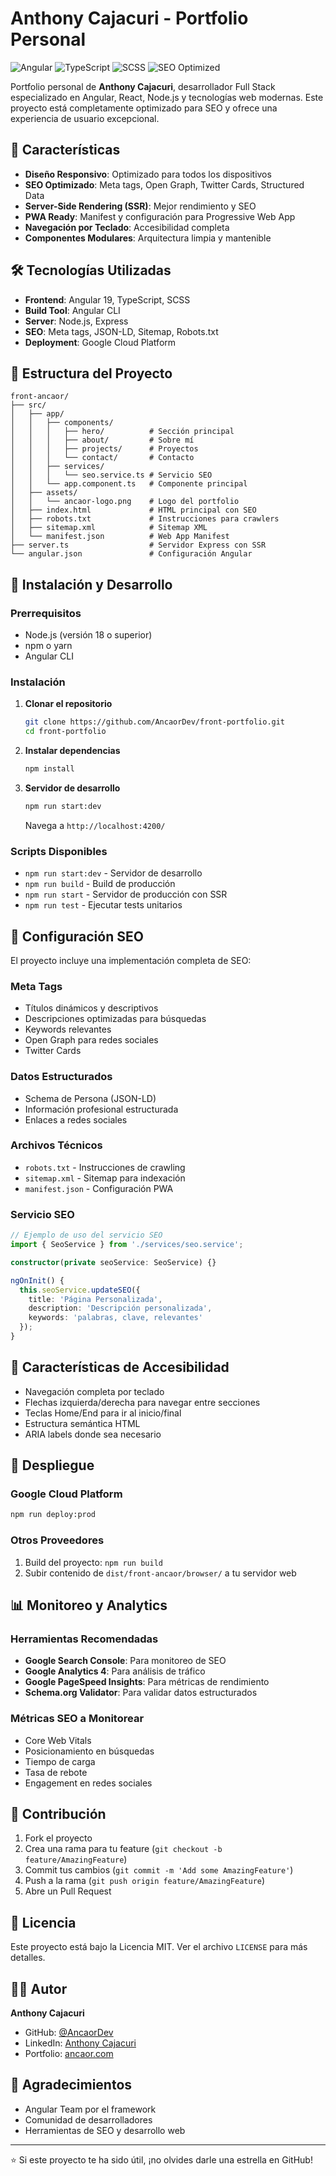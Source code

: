 # Anthony Cajacuri - Portfolio Personal

![Angular](https://img.shields.io/badge/Angular-DD0031?style=for-the-badge&logo=angular&logoColor=white)
![TypeScript](https://img.shields.io/badge/TypeScript-007ACC?style=for-the-badge&logo=typescript&logoColor=white)
![SCSS](https://img.shields.io/badge/SCSS-CC6699?style=for-the-badge&logo=sass&logoColor=white)
![SEO Optimized](https://img.shields.io/badge/SEO-Optimized-green?style=for-the-badge)

Portfolio personal de **Anthony Cajacuri**, desarrollador Full Stack especializado en Angular, React, Node.js y tecnologías web modernas. Este proyecto está completamente optimizado para SEO y ofrece una experiencia de usuario excepcional.

## 🚀 Características

- **Diseño Responsivo**: Optimizado para todos los dispositivos
- **SEO Optimizado**: Meta tags, Open Graph, Twitter Cards, Structured Data
- **Server-Side Rendering (SSR)**: Mejor rendimiento y SEO
- **PWA Ready**: Manifest y configuración para Progressive Web App
- **Navegación por Teclado**: Accesibilidad completa
- **Componentes Modulares**: Arquitectura limpia y mantenible

## 🛠️ Tecnologías Utilizadas

- **Frontend**: Angular 19, TypeScript, SCSS
- **Build Tool**: Angular CLI
- **Server**: Node.js, Express
- **SEO**: Meta tags, JSON-LD, Sitemap, Robots.txt
- **Deployment**: Google Cloud Platform

## 📁 Estructura del Proyecto

```
front-ancaor/
├── src/
│   ├── app/
│   │   ├── components/
│   │   │   ├── hero/          # Sección principal
│   │   │   ├── about/         # Sobre mí
│   │   │   ├── projects/      # Proyectos
│   │   │   └── contact/       # Contacto
│   │   ├── services/
│   │   │   └── seo.service.ts # Servicio SEO
│   │   └── app.component.ts   # Componente principal
│   ├── assets/
│   │   └── ancaor-logo.png    # Logo del portfolio
│   ├── index.html             # HTML principal con SEO
│   ├── robots.txt             # Instrucciones para crawlers
│   ├── sitemap.xml            # Sitemap XML
│   └── manifest.json          # Web App Manifest
├── server.ts                  # Servidor Express con SSR
└── angular.json               # Configuración Angular
```

## 🚀 Instalación y Desarrollo

### Prerrequisitos

- Node.js (versión 18 o superior)
- npm o yarn
- Angular CLI

### Instalación

1. **Clonar el repositorio**

   ```bash
   git clone https://github.com/AncaorDev/front-portfolio.git
   cd front-portfolio
   ```

2. **Instalar dependencias**

   ```bash
   npm install
   ```

3. **Servidor de desarrollo**
   ```bash
   npm run start:dev
   ```
   Navega a `http://localhost:4200/`

### Scripts Disponibles

- `npm run start:dev` - Servidor de desarrollo
- `npm run build` - Build de producción
- `npm run start` - Servidor de producción con SSR
- `npm run test` - Ejecutar tests unitarios

## 🔧 Configuración SEO

El proyecto incluye una implementación completa de SEO:

### Meta Tags

- Títulos dinámicos y descriptivos
- Descripciones optimizadas para búsquedas
- Keywords relevantes
- Open Graph para redes sociales
- Twitter Cards

### Datos Estructurados

- Schema de Persona (JSON-LD)
- Información profesional estructurada
- Enlaces a redes sociales

### Archivos Técnicos

- `robots.txt` - Instrucciones de crawling
- `sitemap.xml` - Sitemap para indexación
- `manifest.json` - Configuración PWA

### Servicio SEO

```typescript
// Ejemplo de uso del servicio SEO
import { SeoService } from './services/seo.service';

constructor(private seoService: SeoService) {}

ngOnInit() {
  this.seoService.updateSEO({
    title: 'Página Personalizada',
    description: 'Descripción personalizada',
    keywords: 'palabras, clave, relevantes'
  });
}
```

## 📱 Características de Accesibilidad

- Navegación completa por teclado
- Flechas izquierda/derecha para navegar entre secciones
- Teclas Home/End para ir al inicio/final
- Estructura semántica HTML
- ARIA labels donde sea necesario

## 🚀 Despliegue

### Google Cloud Platform

```bash
npm run deploy:prod
```

### Otros Proveedores

1. Build del proyecto: `npm run build`
2. Subir contenido de `dist/front-ancaor/browser/` a tu servidor web

## 📊 Monitoreo y Analytics

### Herramientas Recomendadas

- **Google Search Console**: Para monitoreo de SEO
- **Google Analytics 4**: Para análisis de tráfico
- **Google PageSpeed Insights**: Para métricas de rendimiento
- **Schema.org Validator**: Para validar datos estructurados

### Métricas SEO a Monitorear

- Core Web Vitals
- Posicionamiento en búsquedas
- Tiempo de carga
- Tasa de rebote
- Engagement en redes sociales

## 🤝 Contribución

1. Fork el proyecto
2. Crea una rama para tu feature (`git checkout -b feature/AmazingFeature`)
3. Commit tus cambios (`git commit -m 'Add some AmazingFeature'`)
4. Push a la rama (`git push origin feature/AmazingFeature`)
5. Abre un Pull Request

## 📄 Licencia

Este proyecto está bajo la Licencia MIT. Ver el archivo `LICENSE` para más detalles.

## 👨‍💻 Autor

**Anthony Cajacuri**

- GitHub: [@AncaorDev](https://github.com/AncaorDev)
- LinkedIn: [Anthony Cajacuri](https://linkedin.com/in/anthony-cajacuri)
- Portfolio: [ancaor.com](https://ancaor.com)

## 🙏 Agradecimientos

- Angular Team por el framework
- Comunidad de desarrolladores
- Herramientas de SEO y desarrollo web

---

⭐ Si este proyecto te ha sido útil, ¡no olvides darle una estrella en GitHub!
